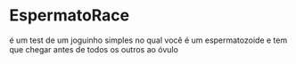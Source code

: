 # EspermatoRace
é um test de um joguinho simples no qual você é um espermatozoide e tem que chegar antes de todos os outros ao óvulo

